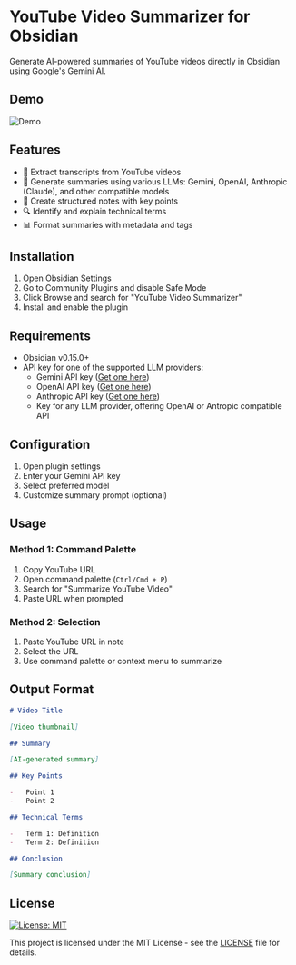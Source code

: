 # YouTube Video Summarizer for Obsidian

Generate AI-powered summaries of YouTube videos directly in Obsidian using Google's Gemini AI.

## Demo

![Demo](assets/demo.gif)

## Features

-   🎥 Extract transcripts from YouTube videos
-   🤖 Generate summaries using various LLMs: Gemini, OpenAI, Anthropic (Claude), and other compatible models
-   📝 Create structured notes with key points
-   🔍 Identify and explain technical terms
-   📊 Format summaries with metadata and tags

## Installation

1. Open Obsidian Settings
2. Go to Community Plugins and disable Safe Mode
3. Click Browse and search for "YouTube Video Summarizer"
4. Install and enable the plugin

## Requirements

-   Obsidian v0.15.0+
-   API key for one of the supported LLM providers:
    -   Gemini API key ([Get one here](https://aistudio.google.com/app/apikey))
    -   OpenAI API key ([Get one here](https://platform.openai.com/api-keys))
    -   Anthropic API key ([Get one here](https://console.anthropic.com/settings/keys))
    -   Key for any LLM provider, offering OpenAI or Antropic compatible API

## Configuration

1. Open plugin settings
2. Enter your Gemini API key
3. Select preferred model
4. Customize summary prompt (optional)

## Usage

### Method 1: Command Palette

1. Copy YouTube URL
2. Open command palette (`Ctrl/Cmd + P`)
3. Search for "Summarize YouTube Video"
4. Paste URL when prompted

### Method 2: Selection

1. Paste YouTube URL in note
2. Select the URL
3. Use command palette or context menu to summarize

## Output Format

```markdown
# Video Title

[Video thumbnail]

## Summary

[AI-generated summary]

## Key Points

-   Point 1
-   Point 2

## Technical Terms

-   Term 1: Definition
-   Term 2: Definition

## Conclusion

[Summary conclusion]
```

## License

[![License: MIT](https://img.shields.io/badge/License-MIT-yellow.svg)](https://opensource.org/licenses/MIT)

This project is licensed under the MIT License - see the [LICENSE](LICENSE) file for details.

